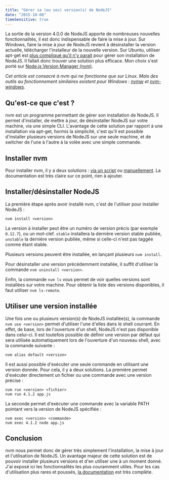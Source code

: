 ```yaml
---
title: "Gérer sa (ou ses) version(s) de NodeJS"
date: "2015-10-08"
timeSensitive: true
---
```


La sortie de la version 4.0.0 de NodeJS apporte de nombreuses nouvelles
fonctionnalités, il est donc indispensable de faire la mise à jour. Sur
Windows, faire la mise à jour de NodeJS revient à désinstaller la version
actuelle, télécharger l'installeur de la nouvelle version. Sur Ubuntu, utiliser
apt-get est [plus compliqué qu'il n'y parait](http://doc.ubuntu-fr.org/nodejs)
pour gérer son installation de NodeJS. Il fallait donc trouver une solution
plus efficace.  Mon choix s'est porté sur [Node.js Version Manager
(nvm)](https://github.com/creationix/nvm).

<span class="more"></span>

_Cet article est consacré à nvm qui ne fonctionne que sur Linux. Mais des
outils au fonctionnement similaires existent pour Windows :
[nvmw](https://github.com/hakobera/nvmw) et
[nvm-windows](https://github.com/coreybutler/nvm-windows)._

## Qu'est-ce que c'est ?

nvm est un programme permettant de gérer son installation de NodeJS. Il permet
d'installer, de mettre à jour, de désinstaller NodeJS sur votre machine, via
une simple CLI. L'avantage de cette solution par rapport à une installation via
apt-get, hormis la simplicité, c'est qu'il est possible d'installer plusieurs
versions de NodeJS sur une seule machine, et de switcher de l'une à l'autre à
la volée avec une simple commande.

## Installer nvm

Pour installer nvm, il y a deux solutions : [via un
script](https://github.com/creationix/nvm#install-script) ou
[manuellement](https://github.com/creationix/nvm#manual-install). La
documentation est très claire sur ce point, rien à ajouter.

## Installer/désinstaller NodeJS

La première étape après avoir installé nvm, c'est de l'utiliser pour installer
NodeJS :

```
nvm install <version>
```

La version à installer peut être un numéro de version précis (par exemple
`0.12.7`), ou un mot-clef. `stable` installera la dernière version stable
publiée, `unstable` la dernière version publiée, même si celle-ci n'est pas
taggée comme étant stable.

Plusieurs versions peuvent être installée, en lançant plusieurs `nvm install`.

Pour désinstaller une version précédemment installée, il suffit d'utiliser la
commande `nvm uninstall <version>`.

Enfin, la commande `nvm ls` vous permet de voir quelles versions sont
installées sur votre machine. Pour obtenir la liste des versions disponibles,
il faut utiliser `nvm ls-remote`.

## Utiliser une version installée

Une fois une ou plusieurs version(s) de NodeJS installée(s), la commande `nvm
use <version>` permet d'utiliser l'une d'elles dans le shell courrant. En
effet, de base, lors de l'ouverture d'un shell, NodeJS n'est pas disponible
dans celui-ci. Il est toutefois possible de définir une version par défaut qui
sera utilisée automatiquement lors de l'ouverture d'un nouveau shell, avec la
commande suivante :

```
nvm alias default <version>
```

Il est aussi possible d'exécuter une seule commande en utilisant une version
donnée. Pour cela, il y a deux solutions. La première permet d'exécuter
directement un fichier ou une commande avec une version précise :

```
nvm run <version> <fichier>
nvm run 4.1.2 app.js
```

La seconde permet d'exécuter une commande avec la variable PATH pointant vers
la version de NodeJS spécifiée :

```
nvm exec <version> <commande>
nvm exec 4.1.2 node app.js
```

## Conclusion

nvm nous permet donc de gérer très simplement l'installation, la mise à jour et
l'utilisation de NodeJS. Un avantage majeur de cette solution est de pouvoir
installer plusieurs versions et d'en utiliser une à un moment donné. J'ai
exposé ici les fonctionnalités les plus couramment utiles. Pour les cas
d'utilisation plus rares et poussés, [la
documentation](https://github.com/creationix/nvm#node-version-manager-) est
très complète.
